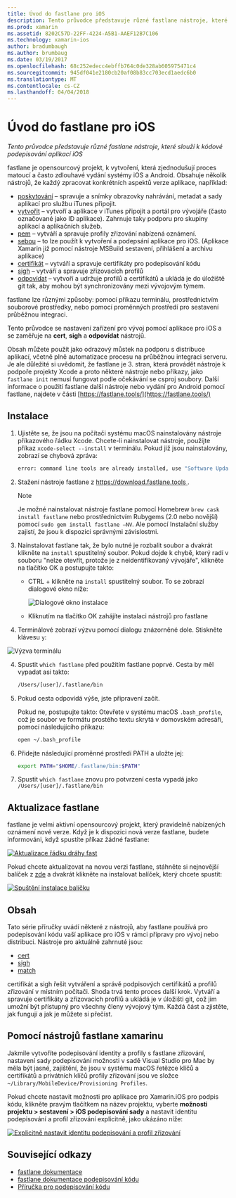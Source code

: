 ```yaml
---
title: Úvod do fastlane pro iOS
description: Tento průvodce představuje různé fastlane nástroje, které slouží k kódové podepisování aplikací iOS
ms.prod: xamarin
ms.assetid: 8202C57D-22FF-4224-A5B1-AAEF12B7C106
ms.technology: xamarin-ios
author: bradumbaugh
ms.author: brumbaug
ms.date: 03/19/2017
ms.openlocfilehash: 68c252edecc4ebffb764c0de328ab605975471c4
ms.sourcegitcommit: 945df041e2180cb20af08b83cc703ecd1aedc6b0
ms.translationtype: MT
ms.contentlocale: cs-CZ
ms.lasthandoff: 04/04/2018
---
```

# <a name="introduction-to-fastlane-for-ios"></a>Úvod do fastlane pro iOS

_Tento průvodce představuje různé fastlane nástroje, které slouží k kódové podepisování aplikací iOS_

fastlane je opensourcový projekt, k vytvoření, která zjednodušují proces matoucí a často zdlouhavé vydání systémy iOS a Android. Obsahuje několik nástrojů, že každý zpracovat konkrétních aspektů verze aplikace, například:

- [poskytování](https://github.com/fastlane/fastlane/tree/master/deliver#readme) – spravuje a snímky obrazovky nahrávání, metadat a sady aplikací pro službu iTunes připojit.
- [vytvořit](https://github.com/fastlane/fastlane/tree/master/produce#readme) – vytvoří a aplikace v iTunes připojit a portál pro vývojáře (často označované jako ID aplikace). Zahrnuje taky podporu pro skupiny aplikací a aplikačních služeb.
- [pem](https://github.com/fastlane/fastlane/tree/master/pem#readme) – vytváří a spravuje profily zřizování nabízená oznámení.
- [sebou](https://github.com/fastlane/fastlane/tree/master/gym#readme) – to lze použít k vytvoření a podepsání aplikace pro iOS. (Aplikace Xamarin již pomocí nástroje MSBuild sestavení, přihlášení a archivu aplikace)
- [certifikát](https://github.com/fastlane/fastlane/tree/master/cert#readme) – vytváří a spravuje certifikáty pro podepisování kódu 
- [sigh](https://github.com/fastlane/fastlane/tree/master/sigh#readme) – vytváří a spravuje zřizovacích profilů
- [odpovídat](https://github.com/fastlane/fastlane/tree/master/match#readme) – vytvoří a udržuje profilů a certifikátů a ukládá je do úložiště git tak, aby mohou být synchronizovány mezi vývojovým týmem.

fastlane lze různými způsoby: pomocí příkazu terminálu, prostřednictvím souborové prostředky, nebo pomocí proměnných prostředí pro sestavení průběžnou integraci. 

Tento průvodce se nastavení zařízení pro vývoj pomocí aplikace pro iOS a se zaměřuje na **cert**, **sigh** a **odpovídat** nástrojů. 

Obsah můžete použít jako odrazový můstek na podporu s distribuce aplikací, včetně plně automatizace procesu na průběžnou integraci serveru. Je ale důležité si uvědomit, že fastlane je 3. stran, která provádět nástroje k podpoře projekty Xcode a proto některé nástroje nebo příkazy, jako `fastlane init` nemusí fungovat podle očekávání se csproj soubory. Další informace o použití fastlane další nástroje nebo vydání pro Android pomocí fastlane, najdete v části [https://fastlane.tools/](https://fastlane.tools/)

<a name="Installation" />

## <a name="installation"></a>Instalace

1. Ujistěte se, že jsou na počítači systému macOS nainstalovány nástroje příkazového řádku Xcode. Chcete-li nainstalovat nástroje, použijte příkaz `xcode-select --install` v terminálu. Pokud již jsou nainstalovány, zobrazí se chybová zpráva:

    ```bash
    error: command line tools are already installed, use "Software Update" to install updates
    ```

2. Stažení nástroje fastlane z [ https://download.fastlane.tools ](https://download.fastlane.tools). 

    > [!NOTE]
    > Je možné nainstalovat nástroje fastlane pomocí Homebrew `brew cask install fastlane` nebo prostřednictvím Rubygems (2.0 nebo novější) pomocí `sudo gem install fastlane –NV`. Ale pomocí Instalační služby zajistí, že jsou k dispozici správnými závislostmi. 

3. Nainstalovat fastlane tak, že bylo nutné je rozbalit soubor a dvakrát klikněte na `install` spustitelný soubor. Pokud dojde k chybě, který radí v souboru "nelze otevřít, protože je z neidentifikovaný vývojáře", klikněte na tlačítko OK a postupujte takto:
    - CTRL + klikněte na `install` spustitelný soubor. To se zobrazí dialogové okno níže:

      ![](images/fastlane-image12.png "Dialogové okno instalace")
    
    - Kliknutím na tlačítko OK zahájíte instalaci nástrojů pro fastlane

4. Terminálové zobrazí výzvu pomocí dialogu znázorněné dole. Stiskněte klávesu `y`:

  ![](images/fastlane-image13.png "Výzva terminálu")
 
4. Spustit `which fastlane` před použitím fastlane poprvé. Cesta by měl vypadat asi takto: 

    ```bash
    /Users/[user]/.fastlane/bin
    ```

5. Pokud cesta odpovídá výše, jste připravení začít.

     Pokud ne, postupujte takto: Otevřete v systému macOS `.bash_profile`, což je soubor ve formátu prostého textu skrytá v domovském adresáři, pomocí následujícího příkazu:

    ```bash
    open ~/.bash_profile
    ```

6. Přidejte následující proměnné prostředí PATH a uložte jej: 

    ```bash
    export PATH="$HOME/.fastlane/bin:$PATH"
    ```

7.  Spustit `which fastlane` znovu pro potvrzení cesta vypadá jako `/Users/[user]/.fastlane/bin`


## <a name="updating-fastlane"></a>Aktualizace fastlane

fastlane je velmi aktivní opensourcový projekt, který pravidelně nabízených oznámení nové verze. Když je k dispozici nová verze fastlane, budete informováni, když spustíte příkaz žádné fastlane:

[![](images/fastlane-image0.png "Aktualizace řádku dráhy fast")](images/fastlane-image0.png#lightbox)


Pokud chcete aktualizovat na novou verzi fastlane, stáhněte si nejnovější balíček z [zde](https://download.fastlane.tools) a dvakrát klikněte na instalovat balíček, který chcete spustit:

[![](images/fastlane-image0a.png "Spuštění instalace balíčku")](images/fastlane-image0a.png#lightbox)


## <a name="contents"></a>Obsah

Tato série příručky uvádí některé z nástrojů, aby fastlane používá pro podepisování kódu vaší aplikace pro iOS v rámci přípravy pro vývoj nebo distribuci. Nástroje pro aktuálně zahrnuté jsou:

- [cert](~/ios/deploy-test/provisioning/fastlane/cert.md)
- [sigh](~/ios/deploy-test/provisioning/fastlane/sigh.md)
- [match](~/ios/deploy-test/provisioning/fastlane/match.md)

certifikát a sigh řešit vytváření a správě podpisových certifikátů a profilů zřizování v místním počítači. Shoda trvá tento proces další krok. Vytváří a spravuje certifikáty a zřizovacích profilů a ukládá je v úložišti git, což jim umožní být přístupný pro všechny členy vývojový tým. Každá část a zjistěte, jak fungují a jak je můžete si přečíst.

## <a name="using-fastlane-tools-with-xamarin"></a>Pomocí nástrojů fastlane xamarinu

Jakmile vytvoříte podepisování identity a profily s fastlane zřizování, nastavení sady podepisování možnosti v sadě Visual Studio pro Mac by měla být jasné, zajištění, že jsou v systému macOS řetězce klíčů a certifikátů a privátních klíčů profily zřizování jsou ve složce `~/Library/MobileDevice/Provisioning Profiles`.

Pokud chcete nastavit možnosti pro aplikace pro Xamarin.iOS pro podpis kódu, klikněte pravým tlačítkem na název projektu, vyberte **možnosti projektu > sestavení > iOS podepisování sady** a nastavit identitu podepisování a profil zřizování explicitně, jako ukázáno níže:

[![](images/fastlane-image11.png "Explicitně nastavit identitu podepisování a profil zřizování")](images/fastlane-image11.png#lightbox)

## <a name="related-links"></a>Související odkazy

- [fastlane dokumentace](https://fastlane.tools/)
- [fastlane dokumentace podepisování kódu](https://docs.fastlane.tools/codesigning/getting-started/)
- [Příručka pro podepisování kódu](https://codesigning.guide/)
